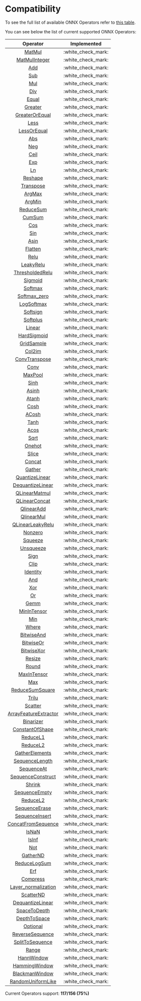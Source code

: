 # Compatibility

To see the full list of available ONNX Operators refer to [this table](https://github.com/onnx/onnx/blob/main/docs/Operators.md).

You can see below the list of current supported ONNX Operators:

|                                   Operator                                    |     Implemented      |
| :---------------------------------------------------------------------------: | :------------------: |
|                  [MatMul](operators/tensor/tensor.matmul.md)                  | :white\_check\_mark: |
|              [MatMulInteger](operators/tensor/tensor.matmul.md)               | :white\_check\_mark: |
|                [Add](operators/tensor/#arithmetic-operations)                 | :white\_check\_mark: |
|                [Sub](operators/tensor/#arithmetic-operations)                 | :white\_check\_mark: |
|                [Mul](operators/tensor/#arithmetic-operations)                 | :white\_check\_mark: |
|                [Div](operators/tensor/#arithmetic-operations)                 | :white\_check\_mark: |
|                   [Equal](operators/tensor/tensor.equal.md)                   | :white\_check\_mark: |
|                 [Greater](operators/tensor/tensor.greater.md)                 | :white\_check\_mark: |
|          [GreaterOrEqual](operators/tensor/tensor.greater\_equal.md)          | :white\_check\_mark: |
|                    [Less](operators/tensor/tensor.less.md)                    | :white\_check\_mark: |
|             [LessOrEqual](operators/tensor/tensor.less\_equal.md)             | :white\_check\_mark: |
|                     [Abs](operators/tensor/tensor.abs.md)                     | :white\_check\_mark: |
|                     [Neg](operators/tensor/tensor.neg.md)                     | :white\_check\_mark: |
|                    [Ceil](operators/tensor/tensor.ceil.md)                    | :white\_check\_mark: |
|                     [Exp](operators/tensor/tensor.exp.md)                     | :white\_check\_mark: |
|                     [Ln](operators/tensor/tensor.log.md)                      | :white\_check\_mark: |
|                 [Reshape](operators/tensor/tensor.reshape.md)                 | :white\_check\_mark: |
|               [Transpose](operators/tensor/tensor.transpose.md)               | :white\_check\_mark: |
|                  [ArgMax](operators/tensor/tensor.argmax.md)                  | :white\_check\_mark: |
|                  [ArgMin](operators/tensor/tensor.argmin.md)                  | :white\_check\_mark: |
|              [ReduceSum](operators/tensor/tensor.reduce\_sum.md)              | :white\_check\_mark: |
|                  [CumSum](operators/tensor/tensor.cumsum.md)                  | :white\_check\_mark: |
|                     [Cos](operators/tensor/tensor.cos.md)                     | :white\_check\_mark: |
|                     [Sin](operators/tensor/tensor.sin.md)                     | :white\_check\_mark: |
|                    [Asin](operators/tensor/tensor.asin.md)                    | :white\_check\_mark: |
|                 [Flatten](operators/tensor/tensor.flatten.md)                 | :white\_check\_mark: |
|                  [Relu](operators/neural-network/nn.relu.md)                  | :white\_check\_mark: |
|            [LeakyRelu](operators/neural-network/nn.leaky\_relu.md)            | :white\_check\_mark: |
|      [ThresholdedRelu](operators/neural-network/nn.thresholded\_relu.md)      | :white\_check\_mark: |
|               [Sigmoid](operators/neural-network/nn.sigmoid.md)               | :white\_check\_mark: |
|               [Softmax](operators/neural-network/nn.softmax.md)               | :white\_check\_mark: |
|          [Softmax_zero](operators/neural-network/nn.softmax_zero.md)          | :white\_check\_mark: |
|            [LogSoftmax](operators/neural-network/nn.logsoftmax.md)            | :white\_check\_mark: |
|              [Softsign](operators/neural-network/nn.softsign.md)              | :white\_check\_mark: |
|              [Softplus](operators/neural-network/nn.softplus.md)              | :white\_check\_mark: |
|                [Linear](operators/neural-network/nn.linear.md)                | :white\_check\_mark: |
|          [HardSigmoid](operators/neural-network/nn.hard\_sigmoid.md)          | :white\_check\_mark: |
|           [GridSample](operators/neural-network/nn.grid\_sample_.md)          | :white\_check\_mark: |
|            [Col2im](operators/neural-network/nn.col2im\_sigmoid.md)           | :white\_check\_mark: |
|       [ConvTranspose](operators/neural-network/nn.conv\_transpose_.md)        | :white\_check\_mark: |
|                  [Conv](operators/neural-network/nn.conv.md)                  | :white\_check\_mark: |
|              [MaxPool](operators/neural-network/nn.max\_pool.md)              | :white\_check\_mark: |
|                    [Sinh](operators/tensor/tensor.sinh.md)                    | :white\_check\_mark: |
|                   [Asinh](operators/tensor/tensor.asinh.md)                   | :white\_check\_mark: |
|                   [Atanh](operators/tensor/tensor.atanh.md)                   | :white\_check\_mark: |
|                    [Cosh](operators/tensor/tensor.cosh.md)                    | :white\_check\_mark: |
|                   [ACosh](operators/tensor/tensor.acosh.md)                   | :white\_check\_mark: |
|                    [Tanh](operators/tensor/tensor.tanh.md)                    | :white\_check\_mark: |
|                    [Acos](operators/tensor/tensor.acos.md)                    | :white\_check\_mark: |
|                    [Sqrt](operators/tensor/tensor.sqrt.md)                    | :white\_check\_mark: |
|                  [Onehot](operators/tensor/tensor.onehot.md)                  | :white\_check\_mark: |
|                   [Slice](operators/tensor/tensor.slice.md)                   | :white\_check\_mark: |
|                  [Concat](operators/tensor/tensor.concat.md)                  | :white\_check\_mark: |
|                  [Gather](operators/tensor/tensor.gather.md)                  | :white\_check\_mark: |
|         [QuantizeLinear](operators/tensor/tensor.quantize\_linear.md)         | :white\_check\_mark: |
|        [DequantizeLinear](operators/tensor/tensor.quantize\_linear.md)        | :white\_check\_mark: |
|          [QLinearMatmul](operators/tensor/tensor.qlinear\_matmul.md)          | :white\_check\_mark: |
|          [QLinearConcat](operators/tensor/tensor.qlinear\_concat.md)          | :white\_check\_mark: |
|             [QlinearAdd](operators/tensor/tensor.qlinear\_add.md)             | :white\_check\_mark: |
|             [QlinearMul](operators/tensor/tensor.qlinear\_mul.md)             | :white\_check\_mark: |
|       [QLinearLeakyRelu](operators/tensor/tensor.qlinear\_leakyrelu.md)       | :white\_check\_mark: |
|                 [Nonzero](operators/tensor/tensor.nonzero.md)                 | :white\_check\_mark: |
|                 [Squeeze](operators/tensor/tensor.squeeze.md)                 | :white\_check\_mark: |
|               [Unsqueeze](operators/tensor/tensor.unsqueeze.md)               | :white\_check\_mark: |
|                    [Sign](operators/tensor/tensor.sign.md)                    | :white\_check\_mark: |
|                    [Clip](operators/tensor/tensor.clip.md)                    | :white\_check\_mark: |
|                [Identity](operators/tensor/tensor.identity.md)                | :white\_check\_mark: |
|                     [And](operators/tensor/tensor.and.md)                     | :white\_check\_mark: |
|                     [Xor](operators/tensor/tensor.xor.md)                     | :white\_check\_mark: |
|                      [Or](operators/tensor/tensor.or.md)                      | :white\_check\_mark: |
|                  [Gemm](operators/neural-network/nn.gemm.md)                  | :white\_check\_mark: |
|           [MinInTensor](operators/tensor/tensor.min\_in\_tensor.md)           | :white\_check\_mark: |
|                     [Min](operators/tensor/tensor.min.md)                     | :white\_check\_mark: |
|                   [Where](operators/tensor/tensor.where.md)                   | :white\_check\_mark: |
|             [BitwiseAnd](operators/tensor/tensor.bitwise_and.md)              | :white\_check\_mark: |
|              [BitwiseOr](operators/tensor/tensor.bitwise_or.md)               | :white\_check\_mark: |
|             [BitwiseXor](operators/tensor/tensor.bitwise_xor.md)              | :white\_check\_mark: |
|                  [Resize](operators/tensor/tensor.resize.md)                  | :white\_check\_mark: |
|                   [Round](operators/tensor/tensor.round.md)                   | :white\_check\_mark: |
|           [MaxInTensor](operators/tensor/tensor.max\_in\_tensor.md)           | :white\_check\_mark: |
|                     [Max](operators/tensor/tensor.max.md)                     | :white\_check\_mark: |
|       [ReduceSumSquare](operators/tensor/tensor.reduce\_sum\_square.md)       | :white\_check\_mark: |
|                   [Trilu](operators/tensor/tensor.trilu.md)                   | :white\_check\_mark: |
|                  [Scatter](operators/tensor/scatter.max.md)                   | :white\_check\_mark: |
| [ArrayFeatureExtractor](operators/tensor/tensor.array\_feature\_extractor.md) | :white\_check\_mark: |
|               [Binarizer](operators/tensor/tensor.binarizer.md)               | :white\_check\_mark: |
|        [ConstantOfShape](operators/tensor/tensor.constant_of_shape.md)        | :white\_check\_mark: |
|               [ReduceL1](operators/tensor/tensor.reduce\_l1.md)               | :white\_check\_mark: |
|               [ReduceL2](operators/tensor/tensor.reduce\_l2.md)               | :white\_check\_mark: |
|         [GatherElements](operators/tensor/tensor.gather/_elements.md)         | :white\_check\_mark: |
|       [SequenceLength](operators/sequence/sequence.sequence\_length.md)       | :white\_check\_mark: |
|           [SequenceAt](operators/sequence/sequence.sequence\_at.md)           | :white\_check\_mark: |
|    [SequenceConstruct](operators/sequence/sequence.sequence\_construct.md)    | :white\_check\_mark: |
|                  [Shrink](operators/tensor/tensor.shrink.md)                  | :white\_check\_mark: |
|        [SequenceEmpty](operators/sequence/sequence.sequence\_empty.md)        | :white\_check\_mark: |
|               [ReduceL2](operators/tensor/tensor.reduce\_l2.md)               | :white\_check\_mark: |
|        [SequenceErase](operators/sequence/sequence.sequence\_erase.md)        | :white\_check\_mark: |
|       [SequenceInsert](operators/sequence/sequence.sequence\_insert.md)       | :white\_check\_mark: |
|  [ConcatFromSequence](operators/sequence/sequence.concat\_from\_sequence.md)  | :white\_check\_mark: |
|                  [IsNaN](operators/tensor/tensor.is\_nan.md)                  | :white\_check\_mark: |
|                  [IsInf](operators/tensor/tensor.is\_inf.md)                  | :white\_check\_mark: |
|                     [Not](operators/tensor/tensor.not.md)                     | :white\_check\_mark: |
|               [GatherND](operators/tensor/tensor.gather/_nd.md)               | :white\_check\_mark: |
|          [ReduceLogSum](operators/tensor/tensor.reduce\_log\_sum.md)          | :white\_check\_mark: |
|                     [Erf](operators/tensor/tensor.erf.md)                     | :white\_check\_mark: |
|                [Compress](operators/tensor/tensor.compress.md)                | :white\_check\_mark: |
|     [Layer_normalization](operators/tensor/tensor.layer_normalization.md)     | :white\_check\_mark: |
|              [ScatterND](operators/tensor/tensor.scatter/_nd.md)              | :white\_check\_mark: |
|       [DequantizeLinear](operators/tensor/tensor.dequantize_linear.md)        | :white\_check\_mark: |
|         [SpaceToDepth](operators/neural-network/nn.space_to_depth.md)         | :white\_check\_mark: |
|         [DepthToSpace](operators/neural-network/nn.depth_to_space.md)         | :white\_check\_mark: |
|                [Optional](operators/tensor/tensor.optional.md)                | :white\_check\_mark: |
|        [ReverseSequence](operators/tensor/tensor.reverse_sequence.md)         | :white\_check\_mark: |
|        [SplitToSequence](operators/tensor/tensor.split_to_sequence.md)        | :white\_check\_mark: |
|                   [Range](operators/tensor/tensor.range.md)                   | :white\_check\_mark: |
|          [HannWindow](operators/tensor/tensor.tensor.hann_window.md)          | :white\_check\_mark: |
|       [HammingWindow](operators/tensor/tensor.tensor.hamming_window.md)       | :white\_check\_mark: |
|      [BlackmanWindow](operators/tensor/tensor.tensor.blackman_window.md)      | :white\_check\_mark: |
|      [RandomUniformLike](operators/tensor/tensor.tensor.random_uniform_like.md)      | :white\_check\_mark: |

Current Operators support: **117/156 (75%)**
